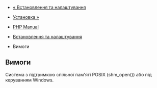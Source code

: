 - [« Встановлення та налаштування](sync.setup.md)
- [Установка »](sync.installation.md)

- [PHP Manual](index.md)
- [Встановлення та налаштування](sync.setup.md)
- Вимоги

## Вимоги

Система з підтримкою спільної пам'яті POSIX (shm_open()) або під керуванням
Windows.
